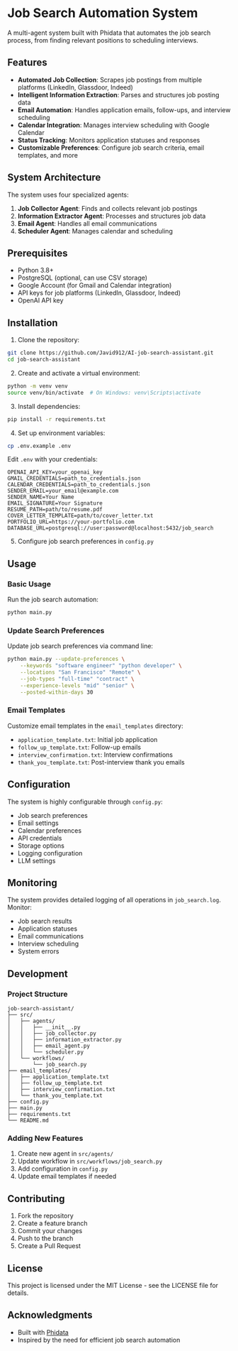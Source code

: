 # Job Search Automation System

A multi-agent system built with Phidata that automates the job search process, from finding relevant positions to scheduling interviews.

## Features

- **Automated Job Collection**: Scrapes job postings from multiple platforms (LinkedIn, Glassdoor, Indeed)
- **Intelligent Information Extraction**: Parses and structures job posting data
- **Email Automation**: Handles application emails, follow-ups, and interview scheduling
- **Calendar Integration**: Manages interview scheduling with Google Calendar
- **Status Tracking**: Monitors application statuses and responses
- **Customizable Preferences**: Configure job search criteria, email templates, and more

## System Architecture

The system uses four specialized agents:

1. **Job Collector Agent**: Finds and collects relevant job postings
2. **Information Extractor Agent**: Processes and structures job data
3. **Email Agent**: Handles all email communications
4. **Scheduler Agent**: Manages calendar and scheduling

## Prerequisites

- Python 3.8+
- PostgreSQL (optional, can use CSV storage)
- Google Account (for Gmail and Calendar integration)
- API keys for job platforms (LinkedIn, Glassdoor, Indeed)
- OpenAI API key

## Installation

1. Clone the repository:
```bash
git clone https://github.com/Javid912/AI-job-search-assistant.git
cd job-search-assistant
```

2. Create and activate a virtual environment:
```bash
python -m venv venv
source venv/bin/activate  # On Windows: venv\Scripts\activate
```

3. Install dependencies:
```bash
pip install -r requirements.txt
```

4. Set up environment variables:
```bash
cp .env.example .env
```

Edit `.env` with your credentials:
```
OPENAI_API_KEY=your_openai_key
GMAIL_CREDENTIALS=path_to_credentials.json
CALENDAR_CREDENTIALS=path_to_credentials.json
SENDER_EMAIL=your_email@example.com
SENDER_NAME=Your Name
EMAIL_SIGNATURE=Your Signature
RESUME_PATH=path/to/resume.pdf
COVER_LETTER_TEMPLATE=path/to/cover_letter.txt
PORTFOLIO_URL=https://your-portfolio.com
DATABASE_URL=postgresql://user:password@localhost:5432/job_search
```

5. Configure job search preferences in `config.py`

## Usage

### Basic Usage

Run the job search automation:
```bash
python main.py
```

### Update Search Preferences

Update job search preferences via command line:
```bash
python main.py --update-preferences \
    --keywords "software engineer" "python developer" \
    --locations "San Francisco" "Remote" \
    --job-types "full-time" "contract" \
    --experience-levels "mid" "senior" \
    --posted-within-days 30
```

### Email Templates

Customize email templates in the `email_templates` directory:
- `application_template.txt`: Initial job application
- `follow_up_template.txt`: Follow-up emails
- `interview_confirmation.txt`: Interview confirmations
- `thank_you_template.txt`: Post-interview thank you emails

## Configuration

The system is highly configurable through `config.py`:

- Job search preferences
- Email settings
- Calendar preferences
- API credentials
- Storage options
- Logging configuration
- LLM settings

## Monitoring

The system provides detailed logging of all operations in `job_search.log`. Monitor:

- Job search results
- Application statuses
- Email communications
- Interview scheduling
- System errors

## Development

### Project Structure

```
job-search-assistant/
├── src/
│   ├── agents/
│   │   ├── __init__.py
│   │   ├── job_collector.py
│   │   ├── information_extractor.py
│   │   ├── email_agent.py
│   │   └── scheduler.py
│   └── workflows/
│       └── job_search.py
├── email_templates/
│   ├── application_template.txt
│   ├── follow_up_template.txt
│   ├── interview_confirmation.txt
│   └── thank_you_template.txt
├── config.py
├── main.py
├── requirements.txt
└── README.md
```

### Adding New Features

1. Create new agent in `src/agents/`
2. Update workflow in `src/workflows/job_search.py`
3. Add configuration in `config.py`
4. Update email templates if needed

## Contributing

1. Fork the repository
2. Create a feature branch
3. Commit your changes
4. Push to the branch
5. Create a Pull Request

## License

This project is licensed under the MIT License - see the LICENSE file for details.

## Acknowledgments

- Built with [Phidata](https://docs.phidata.com/)
- Inspired by the need for efficient job search automation
